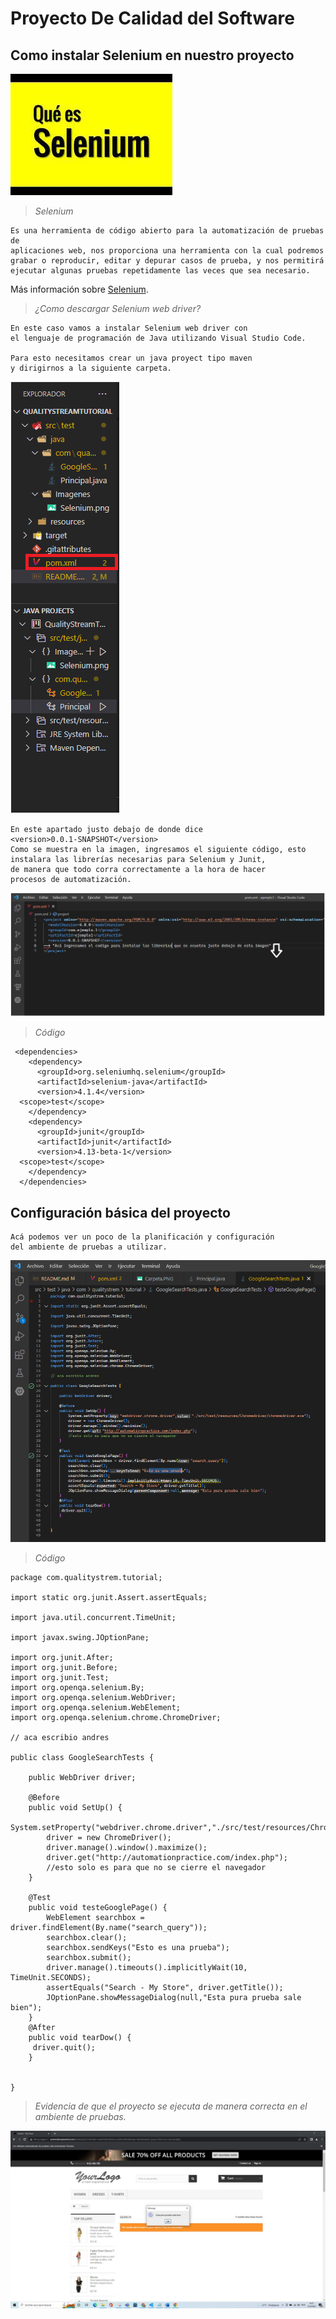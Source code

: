 # Proyecto De Calidad del Software

## Como instalar Selenium en nuestro proyecto

![Image text](https://github.com/Mauxd777/QualityStreamTutorial/blob/main/src/test/java/Imagenes/Selenium.png)

>*Selenium*

```text
Es una herramienta de código abierto para la automatización de pruebas de 
aplicaciones web, nos proporciona una herramienta con la cual podremos 
grabar o reproducir, editar y depurar casos de prueba, y nos permitirá
ejecutar algunas pruebas repetidamente las veces que sea necesario.
```

Más información sobre [Selenium](https://inmediatum.com/blog/piensa-digital/que-es-selenium-y-para-que-sirve/).

>*¿Como descargar Selenium web driver?*

```text
En este caso vamos a instalar Selenium web driver con 
el lenguaje de programación de Java utilizando Visual Studio Code.

Para esto necesitamos crear un java proyect tipo maven 
y dirigirnos a la siguiente carpeta.
```

![Image text](https://github.com/Mauxd777/QualityStreamTutorial/blob/main/src/test/java/Imagenes/Carpeta.PNG)

```text
En este apartado justo debajo de donde dice 
<version>0.0.1-SNAPSHOT</version>
Como se muestra en la imagen, ingresamos el siguiente código, esto 
instalara las librerías necesarias para Selenium y Junit,
de manera que todo corra correctamente a la hora de hacer
procesos de automatización.
```

![Image text](https://github.com/Mauxd777/QualityStreamTutorial/blob/main/src/test/java/Imagenes/Donde.png)

>*Código*

```text
 <dependencies>
    <dependency>
      <groupId>org.seleniumhq.selenium</groupId>
      <artifactId>selenium-java</artifactId>
      <version>4.1.4</version>
  <scope>test</scope>
    </dependency>
    <dependency>
      <groupId>junit</groupId>
      <artifactId>junit</artifactId>
      <version>4.13-beta-1</version>
  <scope>test</scope>
    </dependency>
  </dependencies>
```

## Configuración básica del proyecto

```text
Acá podemos ver un poco de la planificación y configuración
del ambiente de pruebas a utilizar.
```

![Image text](https://github.com/Mauxd777/QualityStreamTutorial/blob/main/src/test/java/Imagenes/Micodigo.png)

>*Código*

```text
package com.qualitystrem.tutorial;

import static org.junit.Assert.assertEquals;

import java.util.concurrent.TimeUnit;

import javax.swing.JOptionPane;

import org.junit.After;
import org.junit.Before;
import org.junit.Test;
import org.openqa.selenium.By;
import org.openqa.selenium.WebDriver;
import org.openqa.selenium.WebElement;
import org.openqa.selenium.chrome.ChromeDriver;

// aca escribio andres

public class GoogleSearchTests {
	
	public WebDriver driver;
	
	@Before
	public void SetUp() {
		System.setProperty("webdriver.chrome.driver","./src/test/resources/Chromedriver/chromedriver.exe");
		driver = new ChromeDriver();
		driver.manage().window().maximize();
		driver.get("http://automationpractice.com/index.php");
		//esto solo es para que no se cierre el navegador
	}
	
	@Test
	public void testeGooglePage() {
		WebElement searchbox = driver.findElement(By.name("search_query"));
		searchbox.clear();
		searchbox.sendKeys("Esto es una prueba");
		searchbox.submit();
		driver.manage().timeouts().implicitlyWait(10, TimeUnit.SECONDS);
		assertEquals("Search - My Store", driver.getTitle());
		JOptionPane.showMessageDialog(null,"Esta pura prueba sale bien");
	}
	@After
	public void tearDow() {
	 driver.quit();
	}


}
```

>*Evidencia de que el proyecto se ejecuta de manera correcta en el ambiente de pruebas.*

![Image text](https://github.com/Mauxd777/QualityStreamTutorial/blob/main/src/test/java/Imagenes/Prueba.png)
